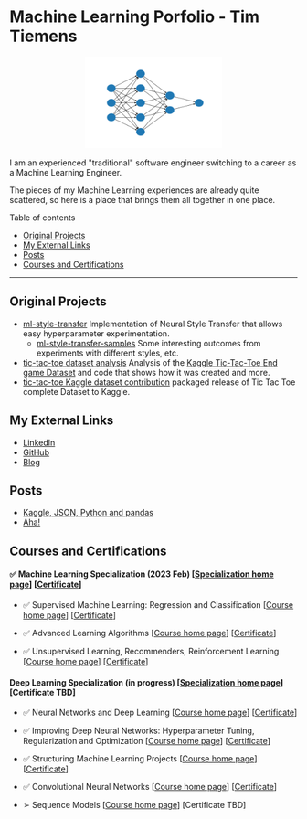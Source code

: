 
# Machine Learning Porfolio - Tim Tiemens


<p align="center">
   <img src="docs/images/nnet.svg" alt="SVG neural net"
   	  width="240" height="160"/>
</p>

I am an experienced "traditional" software engineer switching to a career as a Machine Learning Engineer.

The pieces of my Machine Learning experiences are already quite scattered, so here is a place that brings them all together in one place.



Table of contents

 * [Original Projects](#original-projects)
 * [My External Links](#my-external-links)
 * [Posts](#posts)
 * [Courses and Certifications](#courses-and-certifications)


----

## Original Projects

 * [ml-style-transfer](https://github.com/timtiemens/ml-style-transfer) Implementation of Neural Style Transfer that allows easy hyperparameter experimentation.
   * [ml-style-transfer-samples](https://github.com/timtiemens/ml-style-transfer-samples) Some interesting outcomes from experiments with different styles, etc.
 * [tic-tac-toe dataset analysis](https://github.com/timtiemens/tictactoe) Analysis of the [Kaggle Tic-Tac-Toe End game Dataset] and code that shows how it was created and more.
 * [tic-tac-toe Kaggle dataset contribution](https://www.kaggle.com/datasets/ttiemens/tic-tac-toe-all-outcomes-and-turns?datasetId=3394123) packaged release of Tic Tac Toe complete Dataset to Kaggle.

## My External Links

 * [LinkedIn](https://www.linkedin.com/in/tim-tiemens-61a6957/)
 * [GitHub](https://github.com/timtiemens)
 * [Blog](http://tiemensfamily.com/timoncs)

## Posts

 * [Kaggle, JSON, Python and pandas](http://tiemensfamily.com/timoncs/2023/03/17/kaggle-json-python-and-pandas/)
 * [Aha!](http://tiemensfamily.com/timoncs/2023/04/08/read-do-aha/)
 

## Courses and Certifications


#### &#9989; Machine Learning Specialization (2023 Feb) [[Specialization home page](https://www.coursera.org/specializations/machine-learning-introduction)]  [[Certificate](https://coursera.org/share/80f01680f536f1f6db088ba5bf3fd7b4)]

* &#9989; Supervised Machine Learning: Regression and Classification
 [[Course home page](https://www.coursera.org/learn/machine-learning/)]
 [[Certificate](https://coursera.org/share/d5e0886a15855604b2c8f9a85dd11c33)]

* &#9989; Advanced Learning Algorithms
 [[Course home page](https://www.coursera.org/learn/advanced-learning-algorithms)]
 [[Certificate](https://coursera.org/share/b7f5cb59c427f79a87cd2661f50067d8)]

* &#9989; Unsupervised Learning, Recommenders, Reinforcement Learning
 [[Course home page](https://www.coursera.org/learn/unsupervised-learning-recommenders-reinforcement-learning)]
 [[Certificate](https://coursera.org/share/67da5f33a46db1c531bcb0656e645735)]


#### Deep Learning Specialization (in progress) [[Specialization home page](https://www.coursera.org/specializations/deep-learning)]  [Certificate TBD]

* &#9989; Neural Networks and Deep Learning
 [[Course home page](https://www.coursera.org/learn/neural-networks-deep-learning)]
 [[Certificate](https://coursera.org/share/b71eba6b242198b6f111e57081cc972b)]

* &#9989; Improving Deep Neural Networks: Hyperparameter Tuning, Regularization and Optimization
 [[Course home page](https://www.coursera.org/learn/deep-neural-network)]
 [[Certificate](https://www.coursera.org/account/accomplishments/certificate/P2GCRNZBYZ2B)]

* &#9989; Structuring Machine Learning Projects
 [[Course home page](https://www.coursera.org/learn/machine-learning-projects)]
 [[Certificate](https://www.coursera.org/account/accomplishments/certificate/LLL834Q3YWNU)]

* &#9989; Convolutional Neural Networks
 [[Course home page](https://www.coursera.org/learn/convolutional-neural-networks)]
 [[Certificate](https://coursera.org/share/32215c9bb3c4ba021d77387222afbe9f)]

* &#10146; Sequence Models
 [[Course home page](https://www.coursera.org/learn/nlp-sequence-models)]
 [Certificate TBD]


[Kaggle Tic-Tac-Toe End game Dataset]:https://www.kaggle.com/datasets/aungpyaeap/tictactoe-endgame-dataset-uci
